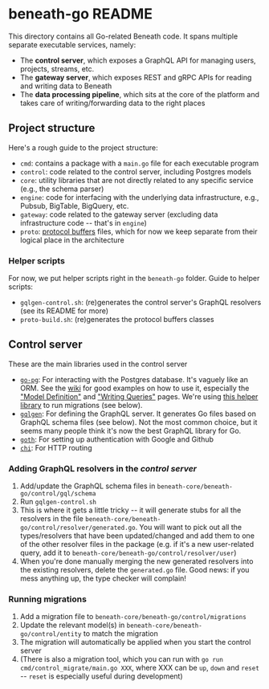 # beneath-go README

This directory contains all Go-related Beneath code. It spans multiple separate executable services, namely:

- The **control server**, which exposes a GraphQL API for managing users, projects, streams, etc.
- The **gateway server**, which exposes REST and gRPC APIs for reading and writing data to Beneath
- The **data processing pipeline**, which sits at the core of the platform and takes care of writing/forwarding data to the right places

## Project structure

Here's a rough guide to the project structure:

- `cmd`: contains a package with a `main.go` file for each executable program
- `control`: code related to the control server, including Postgres models
- `core`: utility libraries that are not directly related to any specific service (e.g., the schema parser)
- `engine`: code for interfacing with the underlying data infrastructure, e.g., Pubsub, BigTable, BigQuery, etc.
- `gateway`: code related to the gateway server (excluding data infrastructure code -- that's in `engine`)
- `proto`: [protocol buffers](https://developers.google.com/protocol-buffers/) files, which for now we keep separate from their logical place in the architecture

### Helper scripts

For now, we put helper scripts right in the `beneath-go` folder. Guide to helper scripts:

- `gqlgen-control.sh`: (re)generates the control server's GraphQL resolvers (see its README for more)
- `proto-build.sh`: (re)generates the protocol buffers classes

## Control server

These are the main libraries used in the control server

- [`go-pg`](https://github.com/go-pg/pg): For interacting with the Postgres database. It's vaguely like an ORM. See the [wiki](https://github.com/go-pg/pg/v9/wiki) for good examples on how to use it, especially the ["Model Definition"](https://github.com/go-pg/pg/v9/wiki/Model-Definition) and ["Writing Queries"](https://github.com/go-pg/pg/v9/wiki/Writing-Queries) pages. We're using [this helper library](https://github.com/go-pg/migrations/v7) to run migrations (see below). 
- [`gqlgen`](https://gqlgen.com/): For defining the GraphQL server. It generates Go files based on GraphQL schema files (see below). Not the most common choice, but it seems many people think it's now the best GraphQL library for Go.
- [`goth`](https://github.com/markbates/goth): For setting up authentication with Google and Github
- [`chi`](https://github.com/go-chi/chi): For HTTP routing

### Adding GraphQL resolvers in the *control server*

1. Add/update the GraphQL schema files in `beneath-core/beneath-go/control/gql/schema`
2. Run `gqlgen-control.sh`
3. This is where it gets a little tricky -- it will generate stubs for all the resolvers in the file `beneath-core/beneath-go/control/resolver/generated.go`. You will want to pick out all the types/resolvers that have been updated/changed and add them to one of the other resolver files in the package (e.g. if it's a new user-related query, add it to `beneath-core/beneath-go/control/resolver/user`)
4. When you're done manually merging the new generated resolvers into the existing resolvers, delete the `generated.go` file. Good news: if you mess anything up, the type checker will complain!

### Running migrations

1. Add a migration file to `beneath-core/beneath-go/control/migrations`
2. Update the relevant model(s) in `beneath-core/beneath-go/control/entity` to match the migration
3. The migration will automatically be applied when you start the control server
4. (There is also a migration tool, which you can run with `go run cmd/control_migrate/main.go XXX`, where XXX can be `up`, `down` and `reset` -- `reset` is especially useful during development)
